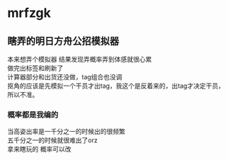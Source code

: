 # mrfzgk
## 瞎弄的明日方舟公招模拟器

本来想弄个模拟器 结果发现弄概率弄到体感就很心累</br>
做完出标签和刷新了</br>
计算器部分和出货还没做，tag组合也没调</br>
抠角的应该是先模拟一个干员才出tag，我这个是反着来的，出tag才决定干员，所以不准。</br>

### 概率都是我编的

当高姿出率是一千分之一的时候出的很频繁</br>
五千分之一的时候就很难出了orz</br>
拿来瞎玩的 概率可以改
